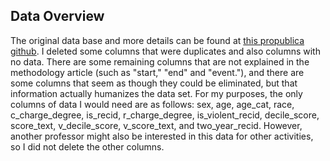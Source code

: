 ## Data Overview

The original data base and more details can be found at [this propublica github](https://github.com/propublica/compas-analysis).  I deleted some columns that were duplicates and also columns with no data.  There are some remaining columns that are not explained in the methodology article (such as "start," "end" and "event."), and there are some columns that seem as though they could be eliminated, but that information actually humanizes the data set. For my purposes, the only columns of data I would need are as follows:  sex, age, age_cat, race, c_charge_degree, is_recid, r_charge_degree, is_violent_recid, decile_score, score_text, v_decile_score, v_score_text, and two_year_recid.  However, another professor might also be interested in this data for other activities, so I did not delete the other columns.  

